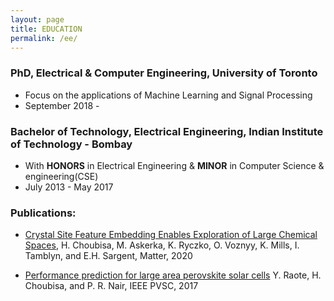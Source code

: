 ```yaml
---
layout: page
title: EDUCATION
permalink: /ee/
---
```


### PhD, Electrical & Computer Engineering, University of Toronto
* Focus on the applications of Machine Learning and Signal Processing
* September 2018 - 

### Bachelor of Technology, Electrical Engineering, Indian Institute of Technology - Bombay
* With **HONORS** in Electrical Engineering & **MINOR** in Computer Science & engineering(CSE) 
* July 2013 - May 2017

### Publications:

* [Crystal Site Feature Embedding Enables Exploration of Large Chemical Spaces](https://www.cell.com/matter/fulltext/S2590-2385(20)30187-9), H. Choubisa, M. Askerka, K. Ryczko, O. Voznyy, K. Mills, I. Tamblyn, and E.H. Sargent, Matter, 2020


* [Performance prediction for large area perovskite solar cells]((https://ieeexplore.ieee.org/document/8521473)) Y. Raote, H. Choubisa, and P. R. Nair, IEEE PVSC, 2017
